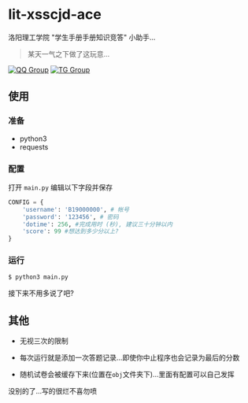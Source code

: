 # lit-xsscjd-ace

洛阳理工学院 "学生手册手册知识竞答" 小助手...

> 某天一气之下做了这玩意...

[![QQ Group](https://img.shields.io/badge/QQ%20Group-647027400-red.svg)](https://jq.qq.com/?_wv=1027&k=lz0XyN86)
[![TG Group](https://img.shields.io/badge/TG%20Group-lit_edu-blue.svg)](https://t.me/lit_edu)


## 使用

### 准备

- python3
- requests

### 配置

打开 `main.py` 编辑以下字段并保存
```python
CONFIG = {
    'username': 'B19000000', # 帐号
    'password': '123456', # 密码
    'dotime': 256, #完成用时 (秒), 建议三十分钟以内
    'score': 99 #想达到多少分以上?
}
```

### 运行

```bash
$ python3 main.py
```

接下来不用多说了吧?

## 其他

- 无视三次的限制
- 每次运行就是添加一次答题记录...即使你中止程序也会记录为最后的分数

- 随机试卷会被缓存下来(位置在`obj`文件夹下)...里面有配置可以自己发挥


没别的了...写的很烂不喜勿喷
